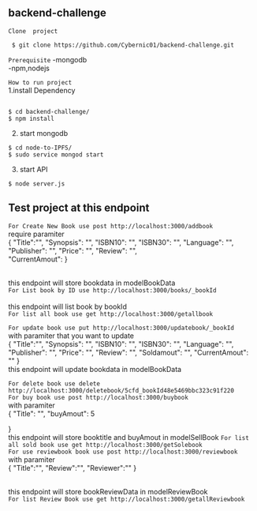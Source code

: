 ## backend-challenge

`Clone  project`
~~~
 $ git clone https://github.com/Cybernic01/backend-challenge.git
 ~~~

`Prerequisite`
-mongodb <br/>
-npm,nodejs<br/>

`How to run project` <br/>
1.install Dependency
~~~

$ cd backend-challenge/
$ npm install
~~~


2. start mongodb
~~~
$ cd node-to-IPFS/
$ sudo service mongod start
~~~

3. start API 
~~~
$ node server.js
~~~

## Test project at this endpoint

`For Create New Book use post http://localhost:3000/addbook` <br/>
require paramiter <br/>
    {
	"Title":"",
	"Synopsis": "",
        "ISBN10": "",
        "ISBN30": "",
        "Language": "",
        "Publisher": "",
        "Price": "",
        "Review": "",   
        "CurrentAmout": 
    } 
    
<br/> this endpoint will store bookdata in modelBookData<br/>
`For List book by ID use http://localhost:3000/books/_bookId` <br/>
<br/> this endpoint will list book by bookId <br/>
`For list all book use get http://localhost:3000/getallbook` <br/>

`For update book use put http://localhost:3000/updatebook/_bookId` <br/>
with paramiter that you want to update <br/>
{
	"Title":"",
	"Synopsis": "",
        "ISBN10": "",
        "ISBN30": "",
        "Language": "",
        "Publisher": "",
        "Price": "",
        "Review": "",
        "Soldamout": "",
        "CurrentAmout": ""
}<br/> this endpoint will update bookdata in modelBookData<br/>

`For delete book use delete http://localhost:3000/deletebook/5cfd_bookId48e5469bbc323c91f220` <br/>
`For buy book use post http://localhost:3000/buybook` <br/>
with paramiter <br/>
{
        "Title": "",
        "buyAmout": 5
	
} <br/>
this endpoint will store booktitle and buyAmout in modelSellBook 
`For list all sold book use get http://localhost:3000/getSolebook` <br/>
`For use reviewbook book use post http://localhost:3000/reviewbook` <br/>
with paramiter <br/>
{
    "Title":"",
	"Review":"",
	"Reviewer":""
}

<br/> this endpoint will store bookReviewData in modelReviewBook<br/>
`For list Review Book use get http://localhost:3000/getallReviewbook` <br/>


